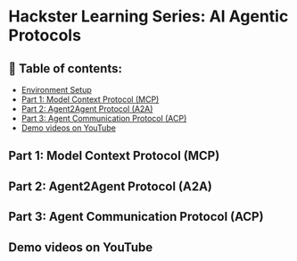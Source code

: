 # Hackster Learning Series: AI Agentic Protocols


## 📑 Table of contents:
- [Environment Setup]()
- [Part 1: Model Context Protocol (MCP)]()
- [Part 2: Agent2Agent Protocol (A2A)]()
- [Part 3: Agent Communication Protocol (ACP)]()
- [Demo videos on YouTube]()

## Part 1: Model Context Protocol (MCP)

## Part 2: Agent2Agent Protocol (A2A)

## Part 3: Agent Communication Protocol (ACP)

## Demo videos on YouTube
